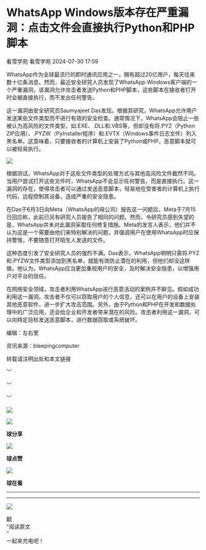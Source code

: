#  WhatsApp Windows版本存在严重漏洞：点击文件会直接执行Python和PHP脚本   
看雪学苑  看雪学苑   2024-07-30 17:59  
  
WhatsApp作为全球最流行的即时通讯应用之一，拥有超过20亿用户，每天往来数十亿条消息。然而，最近安全研究人员发现了WhatsApp Windows客户端的一个严重漏洞，该漏洞允许攻击者发送Python和PHP脚本，这些脚本在接收者打开时会被直接执行，而不发出任何警告。  
  
  
这一漏洞由安全研究员Saumyajeet Das发现。根据其研究，WhatsApp允许用户发送某些文件类型而不进行有效的安全检查。通常情况下，WhatsApp会阻止一些被认为高风险的文件类型，如.EXE、.DLL和.VBS等，但却没有将.PYZ（Python ZIP应用）、.PYZW（PyInstaller程序）和.EVTX（Windows事件日志文件）列入黑名单。这意味着，只要接收者的计算机上安装了Python或PHP，恶意脚本就可以被轻易执行。  
  
![](https://mmbiz.qpic.cn/sz_mmbiz_png/1UG7KPNHN8G2nMPJ7zumttib3WJQoNLMyd0bSZggblqd5Vwcrebdia4cK067O1mgocQHPQicX3oYfLNPMkyVw5uEQ/640?wx_fmt=png&from=appmsg "")  
  
  
根据测试，WhatsApp对于这些文件类型的处理方式与其他高风险文件截然不同。当用户尝试打开这些文件时，WhatsApp不会显示任何警告，而是直接执行。这一漏洞的存在，使得攻击者可以通过发送恶意脚本，轻易地在受害者的计算机上执行代码，远程控制其设备，造成严重的安全隐患。  
  
  
在Das于6月3日向Meta（WhatsApp的母公司）报告这一问题后，Meta于7月15日回应称，此前已另有研究人员报告了相同的问题。然而，令研究员感到失望的是，WhatsApp并未对此漏洞采取任何修复措施。Meta的发言人表示，他们并不认为这是一个需要由他们来特别解决的问题，并强调用户在使用WhatsApp时应保持警惕，不要随意打开陌生人发送的文件。  
  
  
这种态度引发了安全研究人员的强烈不满。Das表示，WhatsApp明明只需将.PYZ和.PYZW文件类型添加到黑名单，就能有效防止潜在的利用，但他们却没这样做。他认为，WhatsApp应当更加重视用户的安全，及时解决安全隐患，以增强用户对平台的信任。  
  
  
在网络安全领域，攻击者利用WhatsApp进行恶意活动的案例并不鲜见。假如成功利用这一漏洞，攻击者不仅可以窃取用户的个人信息，还可以在用户的设备上安装其他恶意软件，进一步扩大攻击范围。另外，由于Python和PHP在开发和数据处理中的广泛应用，还会给企业和开发者带来潜在的风险。攻击者利用这一漏洞，可以向特定目标发送恶意脚本，进行数据窃取或系统破坏。  
  
  
  
编辑：左右里  
  
资讯来源：bleepingcomputer  
  
转载请注明出处和本文链接  
  
  
﹀  
  
﹀  
  
﹀  
  
  
![](https://mmbiz.qpic.cn/mmbiz_jpg/Uia4617poZXP96fGaMPXib13V1bJ52yHq9ycD9Zv3WhiaRb2rKV6wghrNa4VyFR2wibBVNfZt3M5IuUiauQGHvxhQrA/640?wx_fmt=jpeg "")  
  
![](https://mmbiz.qpic.cn/sz_mmbiz_gif/1UG7KPNHN8E9S6vNnUMRCOictT4PicNGMgHmsIkOvEno4oPVWrhwQCWNRTquZGs2ZLYic8IJTJBjxhWVoCa47V9Rw/640?wx_fmt=gif "")  
  
**球分享**  
  
![](https://mmbiz.qpic.cn/sz_mmbiz_gif/1UG7KPNHN8E9S6vNnUMRCOictT4PicNGMgHmsIkOvEno4oPVWrhwQCWNRTquZGs2ZLYic8IJTJBjxhWVoCa47V9Rw/640?wx_fmt=gif "")  
  
**球点赞**  
  
![](https://mmbiz.qpic.cn/sz_mmbiz_gif/1UG7KPNHN8E9S6vNnUMRCOictT4PicNGMgHmsIkOvEno4oPVWrhwQCWNRTquZGs2ZLYic8IJTJBjxhWVoCa47V9Rw/640?wx_fmt=gif "")  
  
**球在看**  
  
****  
****  
  
![](https://mmbiz.qpic.cn/mmbiz_gif/1UG7KPNHN8FxuBNT7e2ZEfQZgBuH2GkFjvK4tzErD5Q56kwaEL0N099icLfx1ZvVvqzcRG3oMtIXqUz5T9HYKicA/640?wx_fmt=gif "")  
  
戳  
“阅读原文  
”  
一起来充电吧！  
  
